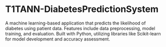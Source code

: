 # T1TANN-DiabetesPredictionSystem
 A machine learning-based application that predicts the likelihood of diabetes using patient data. Features include data preprocessing, model training, and evaluation. Built with Python, utilizing libraries like Scikit-learn for model development and accuracy assessment.
